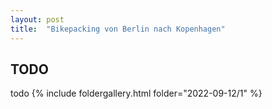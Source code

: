 ```yaml
---
layout: post
title:  "Bikepacking von Berlin nach Kopenhagen"
---
```



## TODO
todo
{% include foldergallery.html folder="2022-09-12/1" %}
